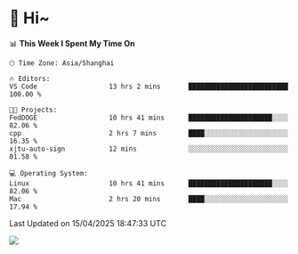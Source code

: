 # 👋 Hi~

<!--START_SECTION:waka-->
📊 **This Week I Spent My Time On** 

```text
🕑︎ Time Zone: Asia/Shanghai

🔥 Editors: 
VS Code                  13 hrs 2 mins       █████████████████████████   100.00 % 

🐱‍💻 Projects: 
FedDOGE                  10 hrs 41 mins      █████████████████████░░░░   82.06 % 
cpp                      2 hrs 7 mins        ████░░░░░░░░░░░░░░░░░░░░░   16.35 % 
xjtu-auto-sign           12 mins             ░░░░░░░░░░░░░░░░░░░░░░░░░   01.58 % 

💻 Operating System: 
Linux                    10 hrs 41 mins      █████████████████████░░░░   82.06 % 
Mac                      2 hrs 20 mins       ████░░░░░░░░░░░░░░░░░░░░░   17.94 % 
```


 Last Updated on 15/04/2025 18:47:33 UTC
<!--END_SECTION:waka-->

![](https://komarev.com/ghpvc/?username=lvdongyi&label=Profile%20views&color=0e75b6&style=flat)
<!---
lvdongyi/lvdongyi is a ✨ special ✨ repository because its `README.md` (this file) appears on your GitHub profile.
You can click the Preview link to take a look at your changes.
--->
